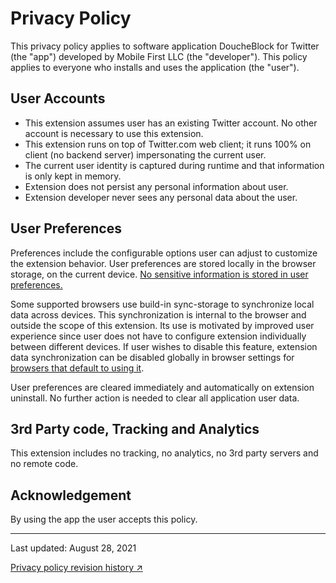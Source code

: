 # Privacy Policy

This privacy policy applies to 
software application DoucheBlock for Twitter (the "app") 
developed by Mobile First LLC (the "developer"). 
This policy applies to everyone who installs and uses the application (the "user").

## User Accounts

- This extension assumes user has an existing Twitter account. No other account is necessary to use this extension. 
- This extension runs on top of Twitter.com web client; it runs 100% on client (no backend server) impersonating the current user. 
- The current user identity is captured during runtime and that information is only kept in memory. 
- Extension does not persist any personal information about user.
- Extension developer never sees any personal data about the user.

## User Preferences

Preferences include the configurable options user can adjust to customize the extension behavior. 
User preferences are stored locally in the browser storage, on the current device. 
[No sensitive information is stored in user preferences.](https://github.com/MobileFirstLLC/doucheblock/blob/1947943d430e833a2a4fb96d414795da0830e83e/src/config.js#L32-L58)

Some supported browsers use build-in sync-storage to synchronize local data across devices. This
synchronization is internal to the browser and outside the scope of this extension.
Its use is motivated by improved user experience since user does not have to configure
extension individually between different devices. If user wishes to disable this feature,
extension data synchronization can be disabled globally in browser settings for 
[browsers that default to using it](https://github.com/MobileFirstLLC/doucheblock/blob/1947943d430e833a2a4fb96d414795da0830e83e/src/modules/storage.js#L37-L42).
   
User preferences are cleared immediately and automatically on extension uninstall. 
No further action is needed to clear all application user data.

## 3rd Party code, Tracking and Analytics

This extension includes no tracking, no analytics, no 3rd party servers and no remote code.

## Acknowledgement

By using the app the user accepts this policy.

* * * 

Last updated: August 28, 2021

[Privacy policy revision history ↗](https://github.com/MobileFirstLLC/doucheblock/commits/master/docs/pages/privacy.md)
